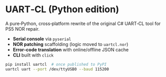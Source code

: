 # UART‑CL (Python edition)
A pure‑Python, cross‑platform rewrite of the original C# UART‑CL tool for PS5 NOR repair.

* **Serial console** via `pyserial`
* **NOR patching** scaffolding (logic moved to `uartcl.nor`)
* **Error‑code translation** with online/offline JSON cache
* **CLI** built with `click`

```bash
pip install uartcl  # once published to PyPI
uartcl uart --port /dev/ttyUSB0 --baud 115200
```
